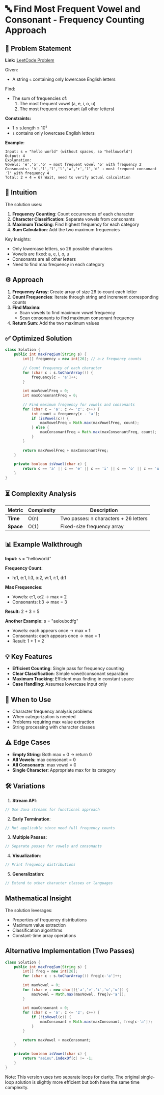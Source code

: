 # 🔤 Find Most Frequent Vowel and Consonant - Frequency Counting Approach

## 📜 Problem Statement
**Link:** [LeetCode Problem](https://leetcode.com/problems/find-most-frequent-vowel-and-consonant/description/?envType=daily-question&envId=2025-09-13)

Given:
- A string `s` containing only lowercase English letters

Find:
- The sum of frequencies of:
  1. The most frequent vowel (a, e, i, o, u)
  2. The most frequent consonant (all other letters)

**Constraints:**
- 1 ≤ s.length ≤ 10⁵
- `s` contains only lowercase English letters

**Example:**
```text
Input: s = "hello world" (without spaces, so "helloworld")
Output: 4
Explanation:
Vowels: 'e','o','o' → most frequent vowel 'o' with frequency 2
Consonants: 'h','l','l','l','w','r','l','d' → most frequent consonant 'l' with frequency 4
Total: 2 + 4 = 6? Wait, need to verify actual calculation
```

## 🧠 Intuition
The solution uses:
1. **Frequency Counting**: Count occurrences of each character
2. **Character Classification**: Separate vowels from consonants
3. **Maximum Tracking**: Find highest frequency for each category
4. **Sum Calculation**: Add the two maximum frequencies

Key Insights:
- Only lowercase letters, so 26 possible characters
- Vowels are fixed: a, e, i, o, u
- Consonants are all other letters
- Need to find max frequency in each category

## ⚙️ Approach
1. **Frequency Array**: Create array of size 26 to count each letter
2. **Count Frequencies**: Iterate through string and increment corresponding counts
3. **Find Maxima**:
   - Scan vowels to find maximum vowel frequency
   - Scan consonants to find maximum consonant frequency
4. **Return Sum**: Add the two maximum values

## ✅ Optimized Solution
```java
class Solution {
    public int maxFreqSum(String s) {
        int[] frequency = new int[26]; // a-z frequency counts
        
        // Count frequency of each character
        for (char c : s.toCharArray()) {
            frequency[c - 'a']++;
        }
        
        int maxVowelFreq = 0;
        int maxConsonantFreq = 0;
        
        // Find maximum frequency for vowels and consonants
        for (char c = 'a'; c <= 'z'; c++) {
            int count = frequency[c - 'a'];
            if (isVowel(c)) {
                maxVowelFreq = Math.max(maxVowelFreq, count);
            } else {
                maxConsonantFreq = Math.max(maxConsonantFreq, count);
            }
        }
        
        return maxVowelFreq + maxConsonantFreq;
    }
    
    private boolean isVowel(char c) {
        return c == 'a' || c == 'e' || c == 'i' || c == 'o' || c == 'u';
    }
}
```

## ⏳ Complexity Analysis
| Metric          | Complexity | Description |
|-----------------|------------|-------------|
| **Time**        | O(n)       | Two passes: n characters + 26 letters |
| **Space**       | O(1)       | Fixed-size frequency array |

## 📊 Example Walkthrough
**Input:** s = "helloworld"

**Frequency Count:**
- h:1, e:1, l:3, o:2, w:1, r:1, d:1

**Max Frequencies:**
- Vowels: e:1, o:2 → max = 2
- Consonants: l:3 → max = 3

**Result:** 2 + 3 = 5

**Another Example:** s = "aeioubcdfg"
- Vowels: each appears once → max = 1
- Consonants: each appears once → max = 1
- Result: 1 + 1 = 2

## 💡 Key Features
- **Efficient Counting**: Single pass for frequency counting
- **Clear Classification**: Simple vowel/consonant separation
- **Maximum Tracking**: Efficient max finding in constant space
- **Case Handling**: Assumes lowercase input only

## 🚀 When to Use
- Character frequency analysis problems
- When categorization is needed
- Problems requiring max value extraction
- String processing with character classes

## ⚠️ Edge Cases
- **Empty String**: Both max = 0 → return 0
- **All Vowels**: max consonant = 0
- **All Consonants**: max vowel = 0
- **Single Character**: Appropriate max for its category

## 🛠 Variations
1. **Stream API**:
```java
// Use Java streams for functional approach
```

2. **Early Termination**:
```java
// Not applicable since need full frequency counts
```

3. **Multiple Passes**:
```java
// Separate passes for vowels and consonants
```

4. **Visualization**:
```java
// Print frequency distributions
```

5. **Generalization**:
```java
// Extend to other character classes or languages
```

## Mathematical Insight
The solution leverages:
- Properties of frequency distributions
- Maximum value extraction
- Classification algorithms
- Constant-time array operations

## Alternative Implementation (Two Passes)
```java
class Solution {
    public int maxFreqSum(String s) {
        int[] freq = new int[26];
        for (char c : s.toCharArray()) freq[c-'a']++;
        
        int maxVowel = 0;
        for (char v : new char[]{'a','e','i','o','u'}) {
            maxVowel = Math.max(maxVowel, freq[v-'a']);
        }
        
        int maxConsonant = 0;
        for (char c = 'a'; c <= 'z'; c++) {
            if (!isVowel(c)) {
                maxConsonant = Math.max(maxConsonant, freq[c-'a']);
            }
        }
        
        return maxVowel + maxConsonant;
    }
    
    private boolean isVowel(char c) {
        return "aeiou".indexOf(c) != -1;
    }
}
```
Note: This version uses two separate loops for clarity. The original single-loop solution is slightly more efficient but both have the same time complexity.